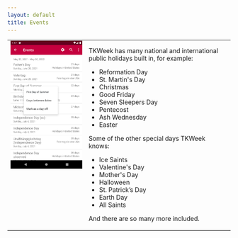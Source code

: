 ```yaml
---
layout: default
title: Events
---
```


<table style="width: 100%; border: none">
<tr>
<td valign="top" style="width: 35%; border: none">
<img src="assets/en/phone/04.png" />
</td>
<td valign="top" style="border: none">
<p>TKWeek has many national and international public holidays built in, for example:</p>
<ul>
<li>Reformation Day</li>
<li>St. Martin's Day</li>
<li>Christmas</li>
<li>Good Friday</li>
<li>Seven Sleepers Day</li>
<li>Pentecost</li>
<li>Ash Wednesday</li>
<li>Easter</li>
</ul>
<p>Some of the other special days TKWeek knows:</p>
<ul>
<li>Ice Saints</li>
<li>Valentine's Day</li>
<li>Mother's Day</li>
<li>Halloween</li>
<li>St. Patrick’s Day</li>
<li>Earth Day</li>
<li>All Saints</li>
</ul>
<p>And there are so many more included.</p>
</td>
</tr>
</table>
